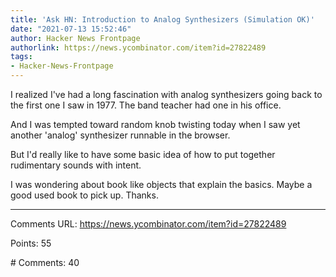 ```yaml
---
title: 'Ask HN: Introduction to Analog Synthesizers (Simulation OK)'
date: "2021-07-13 15:52:46"
author: Hacker News Frontpage
authorlink: https://news.ycombinator.com/item?id=27822489
tags:
- Hacker-News-Frontpage
---
```


<p>I realized I've had a long fascination with analog synthesizers going back to the first one I saw in 1977. The band teacher had one in his office.<p>And I was tempted toward random knob twisting today when I saw yet another 'analog' synthesizer runnable in the browser.<p>But I'd really like to have some basic idea of how to put together rudimentary sounds with intent.<p>I was wondering about book like objects that explain the basics. Maybe a good used book to pick up. Thanks.</p>
<hr>
<p>Comments URL: <a href="https://news.ycombinator.com/item?id=27822489">https://news.ycombinator.com/item?id=27822489</a></p>
<p>Points: 55</p>
<p># Comments: 40</p>
